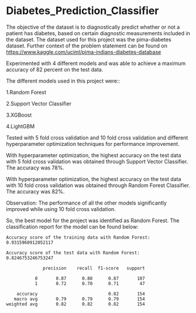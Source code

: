 # Diabetes_Prediction_Classifier


The objective of the dataset is to diagnostically predict whether or not a patient has diabetes, based on certain diagnostic measurements included in the dataset. The dataset used for this project was the pima-diabetes dataset. Further context of the problem statement can be found on https://www.kaggle.com/uciml/pima-indians-diabetes-database


Experimented with 4 different models and was able to achieve a maximum accuracy of 82 percent on the test data.

The different models used in this project were::

1.Random Forest

2.Support Vector Classifier

3.XGBoost

4.LightGBM


Tested with  5 fold cross validation and 10 fold cross validation and different hyperparameter optimization techniques for performance improvement.


With hyperparameter optimization, the highest accuracy on the test data with 5 fold cross validation was obtained through Support Vector Classifier. The accuracy was 78%.

With hyperparameter optimization, the highest accuracy on the test data with 10 fold cross validation was obtained through Random Forest Classifier. The accuracy was 82%.

Observation: The performance of all the other models significantly improved while using 10 fold cross validation.


So, the best model for the project was identified as Random Forest. The classification report for the model can be found below:

```
Accuracy score of the training data with Random Forest:  0.9315960912052117

Accuracy score of the test data with Random Forest:  0.8246753246753247

              precision    recall  f1-score   support

           0       0.87      0.88      0.87       107
           1       0.72      0.70      0.71        47
    
    accuracy                           0.82       154    
   macro avg       0.79      0.79      0.79       154
weighted avg       0.82      0.82      0.82       154
```




